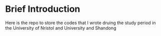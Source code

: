# Brief Introduction
<p>Here is the repo to store the codes that I wrote druing the study period in the University of Nristol and University and Shandong
